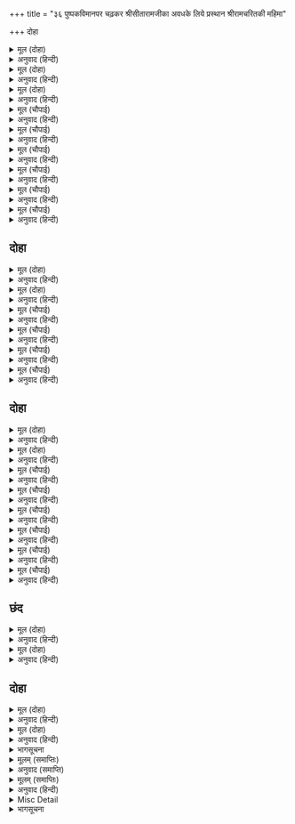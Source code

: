+++
title = "३६ पुष्पकविमानपर चढ़कर श्रीसीतारामजीका अवधके लिये प्रस्थान श्रीरामचरितकी महिमा"

+++
दोहा



<details><summary>मूल (दोहा)</summary>

प्रभु प्रेरित कपि भालु सब राम रूप उर राखि।  
हरष बिषाद सहित चले बिनय बिबिध बिधि भाषि॥ ११८(क)॥
</details>

<details><summary>अनुवाद (हिन्दी)</summary>

परन्तु प्रभुकी प्रेरणा (आज्ञा) से सब वानर-भालू श्रीरामजीके रूपको हृदयमें रखकर और अनेकों प्रकारसे विनती करके हर्ष और विषादसहित घरको चले॥ ११८(क)॥
</details>

<details><summary>मूल (दोहा)</summary>

कपिपति नील रीछपति अंगद नल हनुमान।  
सहित बिभीषन अपर जे जूथप कपि बलवान॥ ११८(ख)॥
</details>

<details><summary>अनुवाद (हिन्दी)</summary>

वानरराज सुग्रीव, नील, ऋक्षराज जाम्बवान्, अंगद, नल और हनुमान् तथा विभीषणसहित और जो बलवान् वानर सेनापति हैं,॥ ११८(ख)॥
</details>

<details><summary>मूल (दोहा)</summary>

कहि न सकहिं कछु प्रेम बस भरि भरि लोचन बारि।  
सन्मुख चितवहिं राम तन नयन निमेष निवारि॥ ११८(ग)॥
</details>

<details><summary>अनुवाद (हिन्दी)</summary>

वे कुछ कह नहीं सकते; प्रेमवश नेत्रोंमें जल भर-भरकर, नेत्रोंका पलक मारना छोड़कर (टकटकी लगाये) सम्मुख होकर श्रीरामजीकी ओर देख रहे हैं॥ ११८(ग)॥
</details>

<details><summary>मूल (चौपाई)</summary>

अतिसय प्रीति देखि रघुराई।  
लीन्हे सकल बिमान चढ़ाई॥  
मन महुँ बिप्र चरन सिरु नायो।  
उत्तर दिसिहि बिमान चलायो॥
</details>

<details><summary>अनुवाद (हिन्दी)</summary>

श्रीरघुनाथजीने उनका अतिशय प्रेम देखकर सबको विमानपर चढ़ा लिया। तदनन्तर मन-ही-मन विप्रचरणोंमें सिर नवाकर उत्तर दिशाकी ओर विमान चलाया॥ १॥
</details>

<details><summary>मूल (चौपाई)</summary>

चलत बिमान कोलाहल होई।  
जय रघुबीर कहइ सबु कोई॥  
सिंहासन अति उच्च मनोहर।  
श्री समेत प्रभु बैठे ता पर॥
</details>

<details><summary>अनुवाद (हिन्दी)</summary>

विमानके चलते समय बड़ा शोर हो रहा है। सब कोई श्रीरघुवीरकी जय कह रहे हैं। विमानमें एक अत्यन्त ऊँचा मनोहर सिंहासन है। उसपर सीताजीसहित प्रभु श्रीरामचन्द्रजी विराजमान हो गये॥ २॥
</details>

<details><summary>मूल (चौपाई)</summary>

राजत रामु सहित भामिनी।  
मेरु सृंग जनु घन दामिनी॥  
रुचिर बिमानु चलेउ अति आतुर।  
कीन्ही सुमन बृष्टि हरषे सुर॥
</details>

<details><summary>अनुवाद (हिन्दी)</summary>

पत्नीसहित श्रीरामजी ऐसे सुशोभित हो रहे हैं मानो सुमेरुके शिखरपर बिजलीसहित श्याम मेघ हो। सुन्दर विमान बड़ी शीघ्रतासे चला। देवता हर्षित हुए और उन्होंने फूलोंकी वर्षा की॥ ३॥
</details>

<details><summary>मूल (चौपाई)</summary>

परम सुखद चलि त्रिबिध बयारी।  
सागर सर सरि निर्मल बारी॥  
सगुन होहिं सुंदर चहुँ पासा।  
मन प्रसन्न निर्मल नभ आसा॥
</details>

<details><summary>अनुवाद (हिन्दी)</summary>

अत्यन्त सुख देनेवाली तीन प्रकारकी (शीतल, मन्द, सुगन्धित) वायु चलने लगी। समुद्र, तालाब और नदियोंका जल निर्मल हो गया। चारों ओर सुन्दर शकुन होने लगे। सबके मन प्रसन्न हैं, आकाश और दिशाएँ निर्मल हैं॥ ४॥
</details>

<details><summary>मूल (चौपाई)</summary>

कह रघुबीर देखु रन सीता।  
लछिमन इहाँ हत्यो इँद्रजीता॥  
हनूमान अंगद के मारे।  
रन महि परे निसाचर भारे॥
</details>

<details><summary>अनुवाद (हिन्दी)</summary>

श्रीरघुवीरने कहा—हे सीते! रणभूमि देखो। लक्ष्मणने यहाँ इन्द्रको जीतनेवाले मेघनादको मारा था। हनुमान् और अंगदके मारे हुए ये भारी-भारी निशाचर रणभूमिमें पड़े हैं॥ ५॥
</details>

<details><summary>मूल (चौपाई)</summary>

कुंभकरन रावन द्वौ भाई।  
इहाँ हते सुर मुनि दुखदाई॥
</details>

<details><summary>अनुवाद (हिन्दी)</summary>

देवताओं और मुनियोंको दुःख देनेवाले कुम्भकर्ण और रावण दोनों भाई यहाँ मारे गये॥ ६॥
</details>

## दोहा


<details><summary>मूल (दोहा)</summary>

इहाँ सेतु बाँध्यों अरु थापेउँ सिव सुख धाम।  
सीता सहित कृपानिधि संभुहि कीन्ह प्रनाम॥ ११९(क)॥
</details>

<details><summary>अनुवाद (हिन्दी)</summary>

मैंने यहाँ पुल बाँधा (बँधवाया) और सुखधाम श्रीशिवजीकी स्थापना की। तदनन्तर कृपानिधान श्रीरामजीने सीताजीसहित श्रीरामेश्वर महादेवको प्रणाम किया॥ ११९(क)॥
</details>

<details><summary>मूल (दोहा)</summary>

जहँ जहँ कृपासिंधु बन कीन्ह बास बिश्राम।  
सकल देखाए जानकिहि कहे सबन्हि के नाम॥ ११९(ख)॥
</details>

<details><summary>अनुवाद (हिन्दी)</summary>

वनमें जहाँ-जहाँ करुणासागर श्रीरामचन्द्रजीने निवास और विश्राम किया था, वे सब स्थान प्रभुने जानकीजीको दिखलाये और सबके नाम बतलाये॥ ११९(ख)॥
</details>

<details><summary>मूल (चौपाई)</summary>

तुरत बिमान तहाँ चलि आवा।  
दंडक बन जहँ परम सुहावा॥  
कुंभजादि मुनिनायक नाना।  
गए रामु सब कें अस्थाना॥
</details>

<details><summary>अनुवाद (हिन्दी)</summary>

विमान शीघ्र ही वहाँ चला आया जहाँ परम सुन्दर दण्डकवन था, और अगस्त्य आदि बहुत-से मुनिराज रहते थे। श्रीरामजी इन सबके स्थानोंमें गये॥ १॥
</details>

<details><summary>मूल (चौपाई)</summary>

सकल रिषिन्ह सन पाइ असीसा।  
चित्रकूट आए जगदीसा॥  
तहँ करि मुनिन्ह केर संतोषा।  
चला बिमानु तहाँ ते चोखा॥
</details>

<details><summary>अनुवाद (हिन्दी)</summary>

सम्पूर्ण ऋषियोंसे आशीर्वाद पाकर जगदीश्वर श्रीरामजी चित्रकूट आये। वहाँ मुनियोंको सन्तुष्ट किया। (फिर) विमान वहाँसे आगे तेजीके साथ चला॥ २॥
</details>

<details><summary>मूल (चौपाई)</summary>

बहुरि राम जानकिहि देखाई।  
जमुना कलि मल हरनि सुहाई॥  
पुनि देखी सुरसरी पुनीता।  
राम कहा प्रनाम करु सीता॥
</details>

<details><summary>अनुवाद (हिन्दी)</summary>

फिर श्रीरामजीने जानकीजीको कलियुगके पापोंका हरण करनेवाली सुहावनी यमुनाजीके दर्शन कराये। फिर पवित्र गङ्गाजीके दर्शन किये। श्रीरामजीने कहा—हे सीते! इन्हें प्रणाम करो॥ ३॥
</details>

<details><summary>मूल (चौपाई)</summary>

तीरथपति पुनि देखु प्रयागा।  
निरखत जन्म कोटि अघ भागा॥  
देखु परम पावनि पुनि बेनी।  
हरनि सोक हरि लोक निसेनी॥  
पुनि देखु अवधपुरी अति पावनि।  
त्रिबिध ताप भव रोग नसावनि॥
</details>

<details><summary>अनुवाद (हिन्दी)</summary>

फिर तीर्थराज प्रयागको देखो, जिसके दर्शनसे ही करोड़ों जन्मोंके पाप भाग जाते हैं। फिर परम पवित्र त्रिवेणीजीके दर्शन करो, जो शोकोंको हरनेवाली और श्रीहरिके परम धाम (पहुँचने) के लिये सीढ़ीके समान है। फिर अत्यन्त पवित्र अयोध्यापुरीके दर्शन करो, जो तीनों प्रकारके तापों और भव (आवागमनरूपी) रोगका नाश करनेवाली है॥ ४-५॥
</details>

## दोहा


<details><summary>मूल (दोहा)</summary>

सीता सहित अवध कहुँ कीन्ह कृपाल प्रनाम।  
सजल नयन तन पुलकित पुनि पुनि हरषित राम॥ १२०(क)॥
</details>

<details><summary>अनुवाद (हिन्दी)</summary>

यों कहकर कृपालु श्रीरामजीने सीताजीसहित अवधपुरीको प्रणाम किया। सजलनेत्र और पुलकितशरीर होकर श्रीरामजी बार-बार हर्षित हो रहे हैं॥ १२०(क)॥
</details>

<details><summary>मूल (दोहा)</summary>

पुनि प्रभु आइ त्रिबेनीं हरषित मज्जनु कीन्ह।  
कपिन्ह सहित बिप्रन्ह कहुँ दान बिबिध बिधि दीन्ह॥ १२०(ख)॥
</details>

<details><summary>अनुवाद (हिन्दी)</summary>

फिर त्रिवेणीमें आकर प्रभुने हर्षित होकर स्नान किया और वानरोंसहित ब्राह्मणोंको अनेकों प्रकारके दान दिये॥ १२०(ख)॥
</details>

<details><summary>मूल (चौपाई)</summary>

प्रभु हनुमंतहि कहा बुझाई।  
धरि बटु रूप अवधपुर जाई॥  
भरतहि कुसल हमारि सुनाएहु।  
समाचार लै तुम्ह चलि आएहु॥
</details>

<details><summary>अनुवाद (हिन्दी)</summary>

तदनन्तर प्रभुने हनुमान् जीको समझाकर कहा—तुम ब्रह्मचारीका रूप धरकर अवधपुरीको जाओ। भरतको हमारी कुशल सुनाना और उनका समाचार लेकर चले आना॥ १॥
</details>

<details><summary>मूल (चौपाई)</summary>

तुरत पवनसुत गवनत भयऊ।  
तब प्रभु भरद्वाज पहिं गयऊ॥  
नाना बिधि मुनि पूजा कीन्ही।  
अस्तुति करि पुनि आसिष दीन्ही॥
</details>

<details><summary>अनुवाद (हिन्दी)</summary>

पवनपुत्र हनुमान् जी तुरंत ही चल दिये। तब प्रभु भरद्वाजजीके पास गये। मुनिने (इष्टबुद्धिसे) उनकी अनेकों प्रकारसे पूजा की और स्तुति की और फिर (लीलाकी दृष्टिसे) आशीर्वाद दिया॥ २॥
</details>

<details><summary>मूल (चौपाई)</summary>

मुनि पद बंदि जुगल कर जोरी।  
चढ़ि बिमान प्रभु चले बहोरी॥  
इहाँ निषाद सुना प्रभु आए।  
नाव नाव कहँ लोग बोलाए॥
</details>

<details><summary>अनुवाद (हिन्दी)</summary>

दोनों हाथ जोड़कर तथा मुनिके चरणोंकी वन्दना करके प्रभु विमानपर चढ़कर फिर (आगे) चले। यहाँ जब निषादराजने सुना कि प्रभु आ गये, तब उसने ‘नाव कहाँ है? नाव कहाँ है?’ पुकारते हुए लोगोंको बुलाया॥ ३॥
</details>

<details><summary>मूल (चौपाई)</summary>

सुरसरि नाघि जान तब आयो।  
उतरेउ तट प्रभु आयसु पायो॥  
तब सीताँ पूजी सुरसरी।  
बहु प्रकार पुनि चरनन्हि परी॥
</details>

<details><summary>अनुवाद (हिन्दी)</summary>

इतनेमें ही विमान गङ्गाजीको लाँघकर (इस पार) आ गया और प्रभुकी आज्ञा पाकर वह किनारेपर उतरा। तब सीताजी बहुत प्रकारसे गङ्गाजीकी पूजा करके फिर उनके चरणोंपर गिरीं॥ ४॥
</details>

<details><summary>मूल (चौपाई)</summary>

दीन्हि असीस हरषि मन गंगा।  
सुंदरि तव अहिवात अभंगा॥  
सुनत गुहा धायउ प्रेमाकुल।  
आयउ निकट परम सुख संकुल॥
</details>

<details><summary>अनुवाद (हिन्दी)</summary>

गङ्गाजीने मनमें हर्षित होकर आशीर्वाद दिया—हे सुन्दरी! तुम्हारा सुहाग अखण्ड हो। भगवान् के तटपर उतरनेकी बात सुनते ही निषादराज गुह प्रेममें विह्वल होकर दौड़ा। परम सुखसे परिपूर्ण होकर वह प्रभुके समीप आया,॥ ५॥
</details>

<details><summary>मूल (चौपाई)</summary>

प्रभुहि सहित बिलोकि बैदेही।  
परेउ अवनि तन सुधि नहिं तेही॥  
प्रीति परम बिलोकि रघुराई।  
हरषि उठाइ लियो उर लाई॥
</details>

<details><summary>अनुवाद (हिन्दी)</summary>

और श्रीजानकीजीसहित प्रभुको देखकर वह (आनन्द-समाधिमें मग्न होकर) पृथ्वीपर गिर पड़ा, उसे शरीरकी सुधि न रही। श्रीरघुनाथजीने उसका परम प्रेम देखकर उसे उठाकर हर्षके साथ हृदयसे लगा लिया॥ ६॥
</details>

## छंद


<details><summary>मूल (दोहा)</summary>

लियो हृदयँ लाइ कृपा निधान सुजान रायँ रमापती।  
बैठारि परम समीप बूझी कुसल सो कर बीनती॥  
अब कुसल पद पंकज बिलोकि बिरंचि संकर सेब्य जे।  
सुख धाम पूरनकाम राम नमामि राम नमामि ते॥
</details>

<details><summary>अनुवाद (हिन्दी)</summary>

सुजानोंके राजा (शिरोमणि), लक्ष्मीकान्त, कृपानिधान भगवान् ने उसको हृदयसे लगा लिया और अत्यन्त निकट बैठाकर कुशल पूछी। वह विनती करने लगा—आपके जो चरणकमल ब्रह्माजी और शङ्करजीसे सेवित हैं, उनके दर्शन करके मैं अब सकुशल हूँ। हे सुखधाम! हे पूर्णकाम श्रीरामजी! मैं आपको नमस्कार करता हूँ, नमस्कार करता हूँ॥ १॥
</details>

<details><summary>मूल (दोहा)</summary>

सब भाँति अधम निषाद सो हरि भरत ज्यों उर लाइयो।  
मतिमंद तुलसीदास सो प्रभु मोह बस बिसराइयो॥  
यह रावनारि चरित्र पावन राम पद रतिप्रद सदा।  
कामादिहर बिग्यानकर सुर सिद्ध मुनि गावहिं मुदा॥
</details>

<details><summary>अनुवाद (हिन्दी)</summary>

सब प्रकारसे नीच उस निषादको भगवान् ने भरतजीकी भाँति हृदयसे लगा लिया। तुलसीदासजी कहते हैं—इस मन्दबुद्धिने (मैंने) मोहवश उस प्रभुको भुला दिया। रावणके शत्रुका यह पवित्र करनेवाला चरित्र सदा ही श्रीरामजीके चरणोंमें प्रीति उत्पन्न करनेवाला है। यह कामादि विकारोंका हरनेवाला और (भगवान् के स्वरूपका) विशेष ज्ञान उत्पन्न करनेवाला है। देवता, सिद्ध और मुनि आनन्दित होकर इसे गाते हैं॥ २॥
</details>

## दोहा


<details><summary>मूल (दोहा)</summary>

समर बिजय रघुबीर के चरित जे सुनहिं सुजान।  
बिजय बिबेक बिभूति नित तिन्हहि देहिं भगवान॥ १२१(क)॥
</details>

<details><summary>अनुवाद (हिन्दी)</summary>

जो सुजान लोग श्रीरघुवीरकी समरविजयसम्बन्धी लीलाको सुनते हैं, उनको भगवान् नित्य विजय, विवेक और विभूति (ऐश्वर्य) देते हैं॥ १२१(क)॥
</details>

<details><summary>मूल (दोहा)</summary>

यह कलिकाल मलायतन मन करि देखु बिचार।  
श्रीरघुनाथ नाम तजि नाहिन आन अधार॥ १२१(ख)॥
</details>

<details><summary>अनुवाद (हिन्दी)</summary>

अरे मन! विचार करके देख! यह कलिकाल पापोंका घर है। इसमें श्रीरघुनाथजीके नामको छोड़कर (पापोंसे बचनेके लिये) दूसरा कोई आधार नहीं है॥ १२१(ख)॥
</details>

<details><summary>भागसूचना</summary>

मासपारायण, सत्ताईसवाँ विश्राम
</details>

<details><summary>मूलम् (समाप्तिः)</summary>

इति श्रीमद्रामचरितमानसे सकलकलिकलुषविध्वंसने षष्ठः सोपानः समाप्तः।
</details>

<details><summary>अनुवाद (समाप्ति)</summary>

कलियुगके समस्त पापोंका नाश करनेवाले श्रीरामचरितमानसका  
यह छठा सोपान समाप्त हुआ।
</details>

<details><summary>मूलम् (समाप्तिः)</summary>

(लङ्काकाण्ड समाप्त)
</details>

<details><summary>अनुवाद (हिन्दी)</summary>


</details>

<details><summary>Misc Detail</summary>

॥ श्रीगणेशाय नमः॥  
श्रीजानकीवल्लभो विजयते
</details>

<details><summary>भागसूचना</summary>

श्रीरामचरितमानस (सप्तम सोपान)
</details>